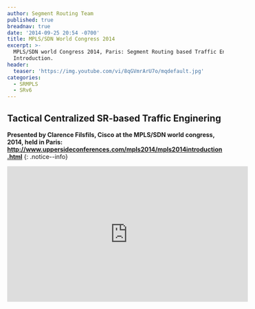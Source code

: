 ```yaml
---
author: Segment Routing Team
published: true
breadnav: true
date: '2014-09-25 20:54 -0700'
title: MPLS/SDN World Congress 2014
excerpt: >-
  MPLS/SDN world Congress 2014, Paris: Segment Routing based Traffic Engineering
  Introduction.
header:
  teaser: 'https://img.youtube.com/vi/8qGVmrArU7o/mqdefault.jpg'
categories:
  - SRMPLS
  - SRv6
---
```


##  Tactical Centralized SR-based Traffic Enginering

**Presented by Clarence Filsfils, Cisco at the MPLS/SDN world congress, 2014, held in Paris: <http://www.uppersideconferences.com/mpls2014/mpls2014introduction.html>**
{: .notice--info}  
  
  
<iframe width="560" height="315" src="https://www.youtube.com/embed/8qGVmrArU7o" frameborder="0" allowfullscreen></iframe>
